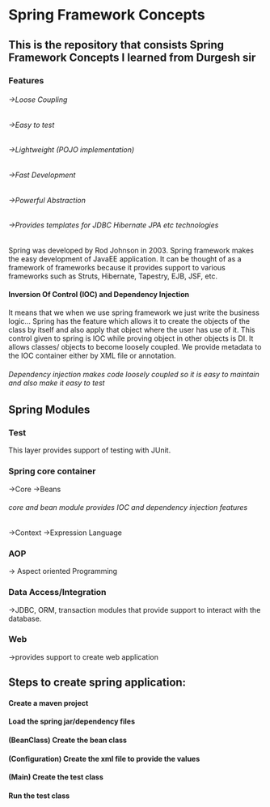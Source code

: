 # Spring Framework Concepts

## This is the repository that consists Spring Framework Concepts I learned from Durgesh sir
### Features
###### ->Loose Coupling
###### ->Easy to test
###### ->Lightweight (POJO implementation)
###### ->Fast Development
###### ->Powerful Abstraction
###### ->Provides templates for JDBC Hibernate JPA etc technologies

Spring was developed by Rod Johnson in 2003. 
Spring framework makes the easy development of JavaEE application.
It can be thought of as a framework of frameworks because it provides support to various frameworks such as Struts, Hibernate, Tapestry, EJB, JSF, etc.

#### Inversion Of Control (IOC) and Dependency Injection
It means that we when we use spring framework we just write the business logic... 
Spring has the feature which allows it to create the objects of the class by itself and also apply that object where the user has use of it.
This control given to spring is IOC while proving object in other objects is DI. It allows classes/ objects to become loosely coupled.
We provide metadata to the IOC container either by XML file or annotation.
###### Dependency injection makes code loosely coupled so it is easy to maintain and also make it easy to test

## Spring Modules 
### Test
This layer provides support of testing with JUnit.
### Spring core container
->Core
->Beans
###### core and bean module provides IOC and dependency injection features 
->Context
->Expression Language 
### AOP 
-> Aspect oriented Programming
### Data Access/Integration
->JDBC, ORM, transaction modules that provide support to interact with the database.
### Web 
->provides support to create web application

## Steps to create spring application:

#### Create a maven project
#### Load the spring jar/dependency files
#### (BeanClass) Create the bean class
#### (Configuration) Create the xml file to provide the values 
#### (Main) Create the test class
#### Run the test class
